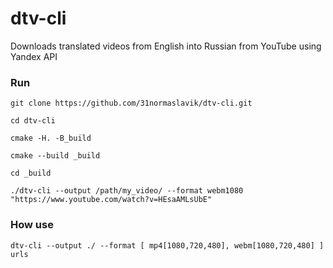 # dtv-cli
Downloads translated videos from English into Russian from YouTube using Yandex API

### Run 
```
git clone https://github.com/31normaslavik/dtv-cli.git 

cd dtv-cli

cmake -H. -B_build

cmake --build _build

cd _build

./dtv-cli --output /path/my_video/ --format webm1080 "https://www.youtube.com/watch?v=HEsaAMLsUbE"
```

### How use
```
dtv-cli --output ./ --format [ mp4[1080,720,480], webm[1080,720,480] ]  urls
```
